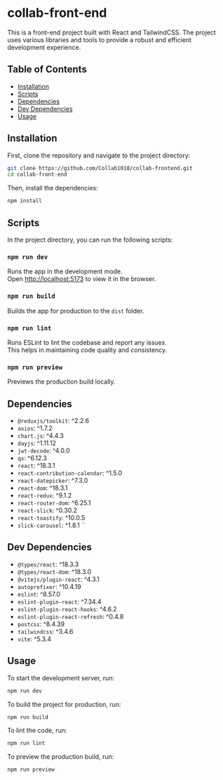 # collab-front-end

This is a front-end project built with React and TailwindCSS. The project uses various libraries and tools to provide a robust and efficient development experience.

## Table of Contents

- [Installation](#installation)
- [Scripts](#scripts)
- [Dependencies](#dependencies)
- [Dev Dependencies](#dev-dependencies)
- [Usage](#usage)

## Installation

First, clone the repository and navigate to the project directory:

```sh
git clone https://github.com/Collab1018/collab-frontend.git
cd collab-front-end
```

Then, install the dependencies:

```sh
npm install
```

## Scripts

In the project directory, you can run the following scripts:

### `npm run dev`

Runs the app in the development mode.\
Open [http://localhost:5173](http://localhost:5173) to view it in the browser.

### `npm run build`

Builds the app for production to the `dist` folder.

### `npm run lint`

Runs ESLint to lint the codebase and report any issues.\
This helps in maintaining code quality and consistency.

### `npm run preview`

Previews the production build locally.

## Dependencies

- `@reduxjs/toolkit`: ^2.2.6
- `axios`: ^1.7.2
- `chart.js`: ^4.4.3
- `dayjs`: ^1.11.12
- `jwt-decode`: ^4.0.0
- `qs`: ^6.12.3
- `react`: ^18.3.1
- `react-contribution-calendar`: ^1.5.0
- `react-datepicker`: ^7.3.0
- `react-dom`: ^18.3.1
- `react-redux`: ^9.1.2
- `react-router-dom`: ^6.25.1
- `react-slick`: ^0.30.2
- `react-toastify`: ^10.0.5
- `slick-carousel`: ^1.8.1
  ``

## Dev Dependencies

- `@types/react`: ^18.3.3
- `@types/react-dom`: ^18.3.0
- `@vitejs/plugin-react`: ^4.3.1
- `autoprefixer`: ^10.4.19
- `eslint`: ^8.57.0
- `eslint-plugin-react`: ^7.34.4
- `eslint-plugin-react-hooks`: ^4.6.2
- `eslint-plugin-react-refresh`: ^0.4.8
- `postcss`: ^8.4.39
- `tailwindcss`: ^3.4.6
- `vite`: ^5.3.4

## Usage

To start the development server, run:

```sh
npm run dev
```

To build the project for production, run:

```sh
npm run build
```

To lint the code, run:

```sh
npm run lint
```

To preview the production build, run:

```sh
npm run preview
```

